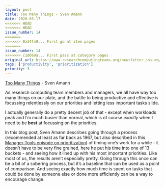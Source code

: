 ```yaml
---
layout: post
title: Too Many Things - Sven Amann
date: 2020-03-17
<<<<<<< HEAD
<<<<<<< HEAD
issue_number: 14
=======
>>>>>>> 0a34fe0... First go at item pages
=======
issue_number: 14
>>>>>>> c1d069a... First pass at category pages
original_url: https://www.researchcomputingteams.org/newsletter_issues/0014
tags: ['productivity', 'prioritization']
priority: 3
---
```


<!-- markdownlint-disable MD033 -->
<!-- markdownlint-disable MD041 -->
<!-- markdownlint-disable MD049 -->

[Too Many Things](http://academicscode.com/posts/2020/03/too-many-things/) - Sven Amann

As research computing team members and managers, we all have way too many things on our plate, and the battle to being productive and effective is focussing relentlessly on our priorities and letting less important tasks slide.

I actually generally do a pretty decent job of that - except when workloads peak and I’m much busier than normal, which is of course *exactly* when I need to be **best** at focussing on the priorities.

In this blog post, Sven Amann describes going through a process (recommended at least as far back as 1967, but also described in this [Manager-Tools episode on prioritization](https://www.manager-tools.com/2006/05/time-management)) of timing one’s work for a while - it doesn’t have to be very fine grained, here he put his time into one of 13 buckets - and seeing how it lined up with his most important priorities.  Like most of us, the results aren’t especially pretty.  Going through this once can be a bit of a sobering process, but it’s a baseline that can be used as a point of comparison.  And seeing exactly how much time is spent on tasks that could be done by someone else or done more efficiently can be a way to encourage change.